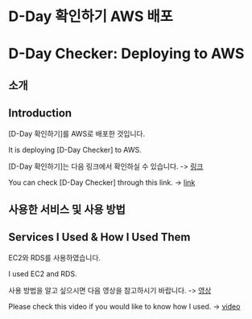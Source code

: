 # D-Day 확인하기 AWS 배포

# D-Day Checker: Deploying to AWS

## 소개

## Introduction

[D-Day 확인하기]를 AWS로 배포한 것입니다.

It is deploying [D-Day Checker] to AWS.

[D-Day 확인하기]는 다음 링크에서 확인하실 수 있습니다. -> [링크](https://github.com/examplist/d-day-checker)

You can check [D-Day Checker] through this link. -> [link](https://github.com/examplist/d-day-checker)

## 사용한 서비스 및 사용 방법

## Services I Used & How I Used Them

EC2와 RDS를 사용하였습니다.

I used EC2 and RDS.

사용 방법을 알고 싶으시면 다음 영상을 참고하시기 바랍니다. -> [영상](https://youtu.be/4jgm80KFqkA)

Please check this video if you would like to know how I used. -> [video](https://youtu.be/zJ0rMIhCmv0)
